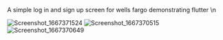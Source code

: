A simple log in and sign up screen for wells fargo demonstrating flutter \n


![Screenshot_1667371524](https://user-images.githubusercontent.com/71118358/199423188-ae751a88-aa34-4bb1-af4e-bb1d8a0cd667.png)
![Screenshot_1667370515](https://user-images.githubusercontent.com/71118358/199423198-e794e357-6696-46c5-8a9b-c40173d8970f.png)
![Screenshot_1667370649](https://user-images.githubusercontent.com/71118358/199423201-bedaa99e-05d4-4925-9a84-f06c1a531dc0.png)
